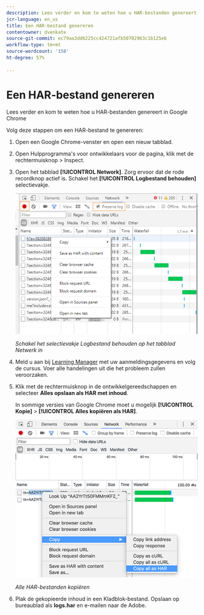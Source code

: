 ```yaml
---
description: Lees verder en kom te weten hoe u HAR-bestanden genereert in Google Chrome
jcr-language: en_us
title: Een HAR-bestand genereren
contentowner: dvenkate
source-git-commit: ec79aa3dd6225cc424721afb50702963c1b125eb
workflow-type: tm+mt
source-wordcount: '158'
ht-degree: 57%

---
```




# Een HAR-bestand genereren

Lees verder en kom te weten hoe u HAR-bestanden genereert in Google Chrome

Volg deze stappen om een HAR-bestand te genereren:

1. Open een Google Chrome-venster en open een nieuw tabblad.
1. Open Hulpprogramma&#39;s voor ontwikkelaars voor de pagina, klik met de rechtermuisknop > Inspect.
1. Open het tabblad **[!UICONTROL Network]**. Zorg ervoor dat de rode recordknop actief is. Schakel het **[!UICONTROL Logbestand behouden]** selectievakje.

   ![](assets/preserve-log-checkbox.png)

   *Schakel het selectievakje Logbestand behouden op het tabblad Netwerk in*

1. Meld u aan bij [Learning Manager](https://learningmanager.adobe.com/acapindex.html) met uw aanmeldingsgegevens en volg de cursus. Voer alle handelingen uit die het probleem zullen veroorzaken.
1. Klik met de rechtermuisknop in de ontwikkelgereedschappen en selecteer **Alles opslaan als HAR met inhoud**.

   In sommige versies van Google Chrome moet u mogelijk **[!UICONTROL Kopie]** > **[!UICONTROL Alles kopiëren als HAR]**.

   ![](assets/copy-hra.png)

   *Alle HAR-bestanden kopiëren*

1. Plak de gekopieerde inhoud in een Kladblok-bestand. Opslaan op bureaublad als **logs.har** en e-mailen naar de Adobe.
